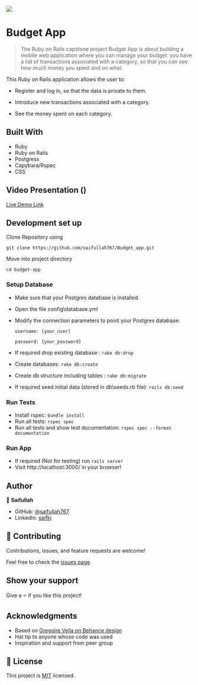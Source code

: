 ![](https://img.shields.io/badge/Microverse-blueviolet)

# Budget App

> The Ruby on Rails capstone project Budget App is about building a mobile web application where you can manage your budget: you have a list of transactions associated with a category, so that you can see how much money you spent and on what.

This Ruby on Rails application allows the user to:

- Register and log in, so that the data is private to them.

- Introduce new transactions associated with a category.

- See the money spent on each category.


## Built With

- Ruby
- Ruby on Rails
- Postgress
- Capybara/Rspec
- CSS


## Video Presentation ()
[Live Demo Link](https://youtu.be/MbGCT7fTWLI)



## Development set up

Clone Repository using

`git clone https://github.com/saifullah767/Budget_app.git`

Move into project directory

`cd budget-app`

### Setup Database 
- Make sure that your Postgres database is installed.
- Open the file config\database.yml
- Modify the connection parameters to point your Postgres database:

    `username: [your_user]`

    `password: [your_password]`

- If required drop existing database : `rake db:drop`
- Create databases: `rake db:create`
- Create db structure including tables : `rake db:migrate`
- If required seed initial data (stored in db\seeds.rb file): `rails db:seed`

### Run Tests

- Install rspec: `bundle install`
- Run all tests: `rspec spec`
- Run all tests and show test documentation: `rspec spec --format documentation`

### Run App
- If required (Not for testing) run `rails server`
- Visit http://localhost:3000/ in your browser!

## Author

👤 **Saifullah**

- GitHub: [@saifullah767](https://github.com/saifullah767)
- LinkedIn: [saifkj](https://linkedin.com/in/saifkj)

## 🤝 Contributing

Contributions, issues, and feature requests are welcome!

Feel free to check the [issues page](https://github.com/saifullah767/Budget_app/issue).

## Show your support

Give a ⭐️ if you like this project!

## Acknowledgments

- Based on [Gregoire Vella on Behance design](https://www.behance.net/gregoirevella)
- Hat tip to anyone whose code was used
- Inspiration and support from peer group

## 📝 License


This project is [MIT](./LICENSE) licensed.


